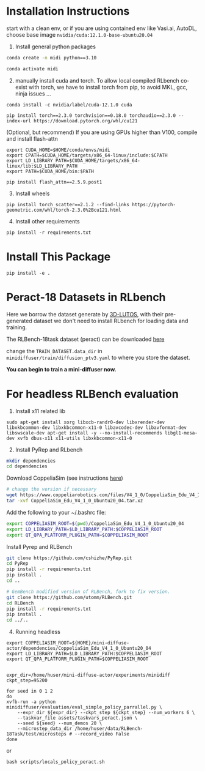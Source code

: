 # Installation Instructions

start with a clean env, or if you are using contained env like Vasi.ai, AutoDL, choose base image `nvidia/cuda:12.1.0-base-ubuntu20.04`

1. Install general python packages
```bash
conda create -n midi python==3.10

conda activate midi
```

2. manually install cuda and torch. To allow local compiled RLbench co-exist with torch, we have to install torch from pip, to avoid MKL, gcc, ninja issues ...

```
conda install -c nvidia/label/cuda-12.1.0 cuda

pip install torch==2.3.0 torchvision==0.18.0 torchaudio==2.3.0 --index-url https://download.pytorch.org/whl/cu121
```

(Optional, but recommend) If you are using GPUs higher than V100, compile and install flash-attn

```
export CUDA_HOME=$HOME/conda/envs/midi
export CPATH=$CUDA_HOME/targets/x86_64-linux/include:$CPATH
export LD_LIBRARY_PATH=$CUDA_HOME/targets/x86_64-linux/lib:$LD_LIBRARY_PATH
export PATH=$CUDA_HOME/bin:$PATH

pip install flash_attn==2.5.9.post1

```

3. Install wheels
```
pip install torch_scatter==2.1.2 --find-links https://pytorch-geometric.com/whl/torch-2.3.0%2Bcu121.html
```
4. Install other requirements
```
pip install -r requirements.txt
```

# Install This Package
```
pip install -e .
```

# Peract-18 Datasets in RLbench

Here we borrow the dataset generate by [3D-LUTOS](https://github.com/vlc-robot/robot-3dlotus/), with their pre-generated dataset we don't need to install RLbench for loading data and training.

The RLBench-18task dataset (peract) can be downloaded [here](https://huggingface.co/datasets/rjgpinel/RLBench-18Task/tree/main)

change the `TRAIN_DATASET.data_dir` in `minidiffuser/train/diffusion_ptv3.yaml` to where you store the dataset.


**You can begin to train a mini-diffuser now.**

# For headless RLBench evaluation

1. Install x11 related lib

```
sudo apt-get install xorg libxcb-randr0-dev libxrender-dev libxkbcommon-dev libxkbcommon-x11-0 libavcodec-dev libavformat-dev libswscale-dev apt-get install -y --no-install-recommends libgl1-mesa-dev xvfb dbus-x11 x11-utils libxkbcommon-x11-0
```

2. Install PyRep and RLbench
```bash
mkdir dependencies
cd dependencies
```

Download CoppeliaSim (see instructions [here](https://github.com/stepjam/PyRep?tab=readme-ov-file#install))
```bash
# change the version if necessary
wget https://www.coppeliarobotics.com/files/V4_1_0/CoppeliaSim_Edu_V4_1_0_Ubuntu20_04.tar.xz
tar -xvf CoppeliaSim_Edu_V4_1_0_Ubuntu20_04.tar.xz
```

Add the following to your ~/.bashrc file:
```bash
export COPPELIASIM_ROOT=$(pwd)/CoppeliaSim_Edu_V4_1_0_Ubuntu20_04
export LD_LIBRARY_PATH=$LD_LIBRARY_PATH:$COPPELIASIM_ROOT
export QT_QPA_PLATFORM_PLUGIN_PATH=$COPPELIASIM_ROOT
```

Install Pyrep and RLBench
```bash
git clone https://github.com/cshizhe/PyRep.git
cd PyRep
pip install -r requirements.txt
pip install .
cd ..

# GemBench modified version of RLBench, fork to fix version.
git clone https://github.com/utomm/RLBench.git
cd RLBench
pip install -r requirements.txt
pip install .
cd ../..
```

4. Running headless

```
export COPPELIASIM_ROOT=${HOME}/mini-diffuse-actor/dependencies/CoppeliaSim_Edu_V4_1_0_Ubuntu20_04
export LD_LIBRARY_PATH=$LD_LIBRARY_PATH:$COPPELIASIM_ROOT
export QT_QPA_PLATFORM_PLUGIN_PATH=$COPPELIASIM_ROOT


expr_dir=/home/huser/mini-diffuse-actor/experiments/minidiff
ckpt_step=95200

for seed in 0 1 2
do
xvfb-run -a python minidiffuser/evaluation/eval_simple_policy_parrallel.py \
    --expr_dir ${expr_dir} --ckpt_step ${ckpt_step} --num_workers 6 \
    --taskvar_file assets/taskvars_peract.json \
    --seed ${seed} --num_demos 20 \
    --microstep_data_dir /home/huser/data/RLBench-18Task/test/microsteps # --record_video False
done
```

or 

```
bash scripts/locals_policy_peract.sh
```

